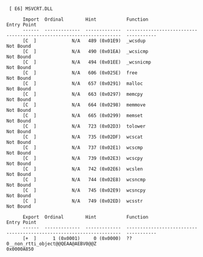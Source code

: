 
     [ E6] MSVCRT.DLL

          Import  Ordinal        Hint           Function                                                              Entry Point
          ------  -------------  -------------  --------------------------------------------------------------------  -----------
          [C  ]             N/A   489 (0x01E9)  _wcsdup                                                               Not Bound
          [C  ]             N/A   490 (0x01EA)  _wcsicmp                                                              Not Bound
          [C  ]             N/A   494 (0x01EE)  _wcsnicmp                                                             Not Bound
          [C  ]             N/A   606 (0x025E)  free                                                                  Not Bound
          [C  ]             N/A   657 (0x0291)  malloc                                                                Not Bound
          [C  ]             N/A   663 (0x0297)  memcpy                                                                Not Bound
          [C  ]             N/A   664 (0x0298)  memmove                                                               Not Bound
          [C  ]             N/A   665 (0x0299)  memset                                                                Not Bound
          [C  ]             N/A   723 (0x02D3)  tolower                                                               Not Bound
          [C  ]             N/A   735 (0x02DF)  wcscat                                                                Not Bound
          [C  ]             N/A   737 (0x02E1)  wcscmp                                                                Not Bound
          [C  ]             N/A   739 (0x02E3)  wcscpy                                                                Not Bound
          [C  ]             N/A   742 (0x02E6)  wcslen                                                                Not Bound
          [C  ]             N/A   744 (0x02E8)  wcsncmp                                                               Not Bound
          [C  ]             N/A   745 (0x02E9)  wcsncpy                                                               Not Bound
          [C  ]             N/A   749 (0x02ED)  wcsstr                                                                Not Bound

          Export  Ordinal        Hint           Function                                                              Entry Point
          ------  -------------  -------------  --------------------------------------------------------------------  -----------
          [+  ]      1 (0x0001)     0 (0x0000)  ??0__non_rtti_object@@QEAA@AEBV0@@Z                                   0x0000A850
